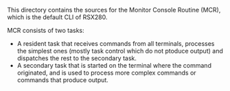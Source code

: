 This directory contains the sources for the Monitor Console Routine (MCR),
which is the default CLI of RSX280.

MCR consists of two tasks:

 * A resident task that receives commands from all terminals, processes the
   simplest ones (mostly task control which do not ptoduce output) and
   dispatches the rest to the secondary task.
 * A secondary task that is started on the terminal where the command
   originated, and is used to process more complex commands or commands
   that produce output.

